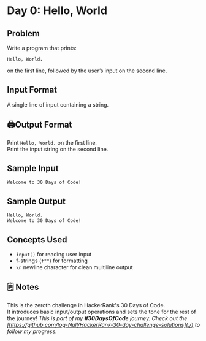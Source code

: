 # Day 0: Hello, World

##  Problem
Write a program that prints:
```
Hello, World.
```
on the first line, followed by the user’s input on the second line.

## Input Format
A single line of input containing a string.

## 🖨Output Format
Print `Hello, World.` on the first line.  
Print the input string on the second line.

##  Sample Input
```
Welcome to 30 Days of Code!
```

##  Sample Output
```
Hello, World.
Welcome to 30 Days of Code!
```

##  Concepts Used
- `input()` for reading user input  
- f-strings (`f""`) for formatting  
- `\n` newline character for clean multiline output


## 🗒️ Notes
This is the zeroth challenge in HackerRank's 30 Days of Code.  
It introduces basic input/output operations and sets the tone for the rest of the journey!
_This is part of my **#30DaysOfCode** journey. Check out the [https://github.com/log-Null/HackerRank-30-day-challenge-solutions](./) to follow my progress._

